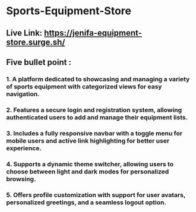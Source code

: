 # Sports-Equipment-Store

## Live Link: https://jenifa-equipment-store.surge.sh/

## Five bullet point : 
### 1. A platform dedicated to showcasing and managing a variety of sports equipment with categorized views for easy navigation.
 ### 2. Features a secure login and registration system, allowing authenticated users to add and manage their equipment lists.
 ### 3. Includes a fully responsive navbar with a toggle menu for mobile users and active link highlighting for better user experience.
 ### 4. Supports a dynamic theme switcher, allowing users to choose between light and dark modes for personalized browsing.
 ### 5. Offers profile customization with support for user avatars, personalized greetings, and a seamless logout option.



